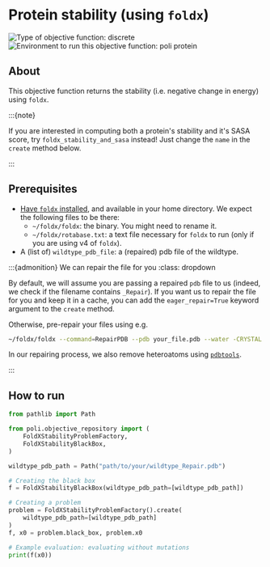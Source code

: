 # Protein stability (using `foldx`)
![Type of objective function: discrete](https://img.shields.io/badge/Type-discrete_inputs-blue)
![Environment to run this objective function: poli protein](https://img.shields.io/badge/Environment-poli____protein-teal)

## About

This objective function returns the stability (i.e. negative change in energy) using `foldx`.

:::{note}

If you are interested in computing both a protein's stability and it's SASA score, try `foldx_stability_and_sasa` instead! Just change the `name` in the `create` method below.

:::

## Prerequisites

- [Have `foldx` installed](../../understanding_foldx/00-installing-foldx.md), and available in your home directory. We expect the following files to be there:
  - `~/foldx/foldx`: the binary. You might need to rename it.
  - `~/foldx/rotabase.txt`: a text file necessary for `foldx` to run (only if you are using v4 of `foldx`).
- A (list of) `wildtype_pdb_file`: a (repaired) pdb file of the wildtype.

:::{admonition} We can repair the file for you
:class: dropdown

By default, we will assume you are passing a repaired `pdb` file to us (indeed, we check if the filename contains `_Repair`). If you want us to repair the file for you and keep it in a cache, you can add the `eager_repair=True` keyword argument to the `create` method.

Otherwise, pre-repair your files using e.g.

```bash
~/foldx/foldx --command=RepairPDB --pdb your_file.pdb --water -CRYSTAL --pH 7.0
```

In our repairing process, we also remove heteroatoms using [`pdbtools`](https://www.bonvinlab.org/pdb-tools/).

:::

## How to run

```python
from pathlib import Path

from poli.objective_repository import (
    FoldXStabilityProblemFactory,
    FoldXStabilityBlackBox,
)

wildtype_pdb_path = Path("path/to/your/wildtype_Repair.pdb")

# Creating the black box
f = FoldXStabilityBlackBox(wildtype_pdb_path=[wildtype_pdb_path])

# Creating a problem
problem = FoldXStabilityProblemFactory().create(
    wildtype_pdb_path=[wildtype_pdb_path]
)
f, x0 = problem.black_box, problem.x0

# Example evaluation: evaluating without mutations
print(f(x0))
```
